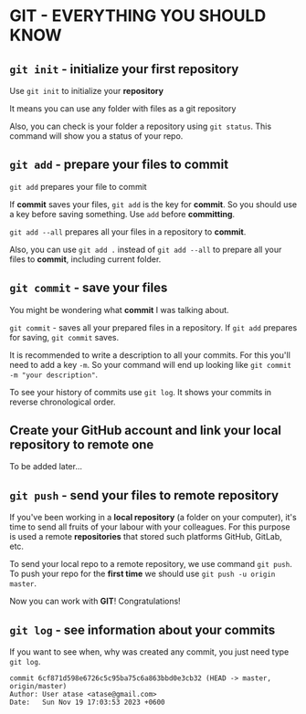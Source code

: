 # GIT - EVERYTHING YOU SHOULD KNOW

## `git init` - initialize your first repository

Use `git init` to initialize your **repository**

It means you can use any folder with files as a git repository

Also, you can check is your folder a repository using `git status`. This command will show you a status of your repo.

## `git add` - prepare your files to commit

`git add` prepares your file to commit

If **commit** saves your files, `git add` is the key for **commit**. So you should use a key before saving something. Use `add` before **committing**.

`git add --all` prepares all your files in a repository to **commit**.

Also, you can use `git add .` instead of `git add --all` to prepare all your files to **commit**, including current folder.

## `git commit` - save your files

You might be wondering what **commit** I was talking about. 

`git commit` - saves all your prepared files in a repository.
If `git add` prepares for saving, `git commit` saves.

It is recommended to write a description to all your commits. For this you'll need to add a key `-m`. So your command will end up looking like `git commit -m "your description"`.

To see your history of commits use `git log`. It shows your commits in reverse chronological order.

## Create your GitHub account and link your local repository to remote one

To be added later...

## `git push` - send your files to remote repository

If you've been working in a **local repository** (a folder on your computer), it's time to send all fruits of your labour with your colleagues. For this purpose is used a remote **repositories** that stored such platforms GitHub, GitLab, etc.

To send your local repo to a remote repository, we use command `git push`.
To push your repo for the **first time** we should use `git push -u origin master`.

Now you can work with **GIT**! Congratulations!

## `git log` - see information about your commits

If you want to see when, why was created any commit, you just need type `git log`.

```
commit 6cf871d598e6726c5c95ba75c6a863bbd0e3cb32 (HEAD -> master, origin/master)
Author: User atase <atase@gmail.com>
Date:   Sun Nov 19 17:03:53 2023 +0600
```
